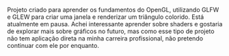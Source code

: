 Projeto criado para aprender os fundamentos do OpenGL, utilizando GLFW e GLEW para criar uma janela e renderizar um triângulo colorido. Está atualmente em pausa. Achei interessante aprender sobre shaders e gostaria de explorar mais sobre gráficos no futuro, mas como esse tipo de projeto não tem aplicação direta na minha carreira profissional, não pretendo continuar com ele por enquanto.
